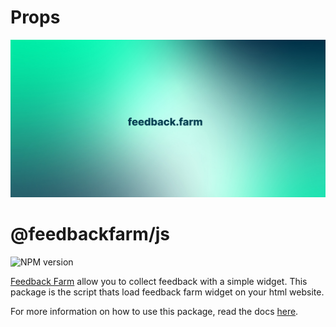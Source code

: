 # Props

![Banner](../../media/banner.jpeg)

# @feedbackfarm/js

![NPM version](https://img.shields.io/npm/v/@feedbackfarm/js)

[Feedback Farm](https://feedback.farm?ref=react-package) allow you to collect feedback with a simple widget. This package is the script thats load feedback farm widget on your html website.

For more information on how to use this package, read the docs [here](https://docs.feedback.farm).

